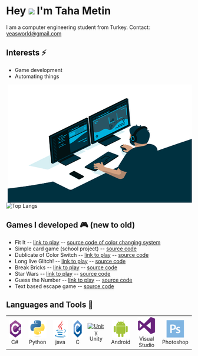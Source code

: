 # Hey <img src="https://media.giphy.com/media/hvRJCLFzcasrR4ia7z/giphy.gif" width="25px">  I'm Taha Metin 
I am a computer engineering student from Turkey.  Contact: yeasworld@gmail.com
  
## Interests ⚡ ##
- Game development  
- Automating things

 <img align="right" alt="GIF" src="https://github.com/TahaMetin/TahaMetin/blob/main/code.gif" width="500" height="320" />

![Top Langs](https://github-readme-stats.vercel.app/api/top-langs/?username=TahaMetin&theme=tokyonight)

## Games I developed 🎮 (new to old)
- Fit It -- [link to play](https://play.google.com/store/apps/details?id=com.YeasWorld.FitIt) -- [source code of color changing system](https://github.com/TahaMetin/Slightly-Color-Changing-System)
- Simple card game (school project) -- [source code](https://github.com/TahaMetin/Card-Game-with-unity)
- Dublicate of Color Switch -- [link to play](https://simmer.io/@Taha/renk-degistir) -- [source code](https://github.com/TahaMetin/Switch-Color)
- Long live Glitch! -- [link to play](https://simmer.io/@Taha/long-live-glitch) -- [source code](https://github.com/TahaMetin/Long-Live-Glitch-)
- Break Bricks -- [link to play](https://simmer.io/@Taha/bloklari-kir) -- [source code](https://github.com/TahaMetin/Block-Breaker)
- Star Wars -- [link to play](https://simmer.io/@Taha/uzay-savasi) -- [source code](https://github.com/TahaMetin/Star-Wars-But-not-the-populer-one)
- Guess the Number -- [link to play](https://simmer.io/@Taha/sayi-tahmin-etme) -- [source code](https://github.com/TahaMetin/Gues-The-Number)
- Text based escape game -- [source code](https://github.com/TahaMetin/Text-based-Unity-Game)

## Languages and Tools 🧰
<table>
  <tr>
    <td align="center" width="96">
      <a href="#macropower-tech">
        <img src="https://github.com/TahaMetin/TahaMetin/blob/main/pictures/csharp-original.svg" width="48" height="48" alt="C#" />
      </a>
      <br>C#&nbsp;
    </td>
    <td align="center" width="96">
      <a href="#macropower-tech">
        <img src="https://github.com/TahaMetin/TahaMetin/blob/main/pictures/python-original.svg" width="48" height="48" alt="Python" />
      </a>
      <br>Python
    </td>
    <td align="center" width="96">
      <a href="#macropower-tech">
        <img src="https://github.com/TahaMetin/TahaMetin/blob/main/pictures/java-original.svg" width="48" height="48" alt="Java" />
      </a>
      <br>java
    </td>
    <td align="center" width="96">
      <a href="#macropower-tech">
        <img src="https://github.com/TahaMetin/TahaMetin/blob/main/pictures/c-original.svg" width="48" height="48" alt="C" />
      </a>
      <br>C
    </td>
    <td align="center" width="96">
      <a href="#macropower-tech">
        <img src="https://unity3d.com/profiles/unity3d/themes/unity/images/pages/branding_trademarks/unity-tab-square-black.png" width="48" height="48" alt="Unity" />
      </a>
      <br>Unity
    </td>
    <td align="center" width="96">
      <a href="#macropower-tech">
        <img src="https://github.com/TahaMetin/TahaMetin/blob/main/pictures/android-original.svg" width="48" height="48" alt="Android" />
      </a>
      <br>Android
    </td>
    <td align="center" width="96">
      <a href="#macropower-tech" >
        <img src="https://github.com/TahaMetin/TahaMetin/blob/main/pictures/visualstudio-plain.svg" width="48" height="48" alt="Visual Stuido" />
      </a>
      <br>Visual Studio
    </td>
    <td align="center" width="96">
      <a href="#macropower-tech" >
        <img src="https://github.com/TahaMetin/TahaMetin/blob/main/pictures/photoshop-plain.svg" width="48" height="48" alt="Photoshop" />
      </a>
      <br>Photoshop
    </td>
  </tr>
</table>

